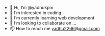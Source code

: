 - 👋 Hi, I’m @yadhukpm
- 👀 I’m interested in coding
- 🌱 I’m currently learning web development
- 💞️ I’m looking to collaborate on ...
- 📫 How to reach me yadhu2266@gmail.com

<!---
yadhukpm/yadhukpm is a ✨ special ✨ repository because its `README.md` (this file) appears on your GitHub profile.
You can click the Preview link to take a look at your changes.
--->
